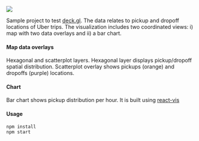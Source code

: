 

![](deckgl-thumb.gif)

Sample project to test [deck.gl](https://github.com/visgl/deck.gl). The data relates to pickup and dropoff locations of Uber trips. The visualization includes two coordinated views: i) map with two data overlays and ii) a bar chart.


#### Map data overlays
Hexagonal and scatterplot layers. Hexagonal layer displays pickup/dropoff spatial distribution. Scatterplot overlay shows pickups (orange) and dropoffs (purple) locations.

#### Chart
Bar chart shows pickup distribution per hour. It is built using [react-vis](http://uber.github.io/react-vis/)

#### Usage
```
npm install
npm start
```
